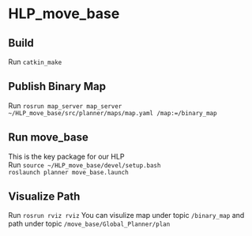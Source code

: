 # HLP_move_base

## Build
Run `catkin_make`

## Publish Binary Map
Run `rosrun map_server map_server ~/HLP_move_base/src/planner/maps/map.yaml /map:=/binary_map`

## Run move_base
This is the key package for our HLP <br />
Run `source ~/HLP_move_base/devel/setup.bash` <br />
`roslaunch planner move_base.launch`

## Visualize Path
Run `rosrun rviz rviz`
You can visulize map under topic `/binary_map` and path under topic `/move_base/Global_Planner/plan`
